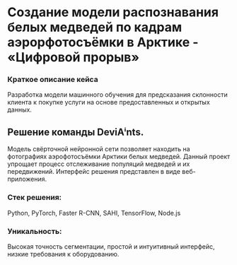# Создание модели распознавания белых медведей по кадрам аэрорфотосъёмки в Арктике - «Цифровой прорыв»

### Краткое описание кейса
Разработка модели машинного обучения для предсказания склонности клиента к покупке услуги на основе предоставленных и открытых данных.

## Решение команды DeviAⁱnts.

Модель свёрточной нейронной сети позволяет находить на фотографиях аэрофотосъёмки Арктики белых медведей. Данный проект упрощает процесс отслеживание популяций медведей и их передвижений. Интерфейс решения представлен в виде веб-приложения.

### Стек решения:
Python, PyTorch, Faster R-CNN, SAHI, TensorFlow, Node.js

### Уникальность:
Высокая точность сегментации, простой и интуитивный интерфейс, низкие требования к оборудованию.
